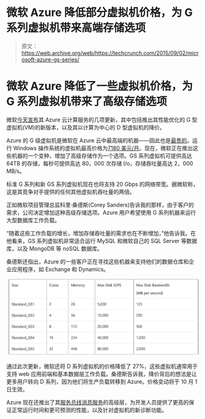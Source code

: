 # 微软 Azure 降低部分虚拟机价格，为 G 系列虚拟机带来高端存储选项 

> 原文：<https://web.archive.org/web/https://techcrunch.com/2015/09/02/microsoft-azure-gs-series/>

# 微软 Azure 降低了一些虚拟机价格，为 G 系列虚拟机带来了高级存储选项

微软[今天宣布](https://web.archive.org/web/20221210001450/http://azure.microsoft.com/en-us/blog/azure-has-the-most-powerful-vms-in-the-public-cloud/)其 Azure 云计算服务的几项更新，其中包括推出其性能优化的 G 型虚拟机(VM)的新版本，以及其以计算为中心的 D 型虚拟机的降价。

Azure 的 G 级虚拟机是微软在 Azure 云中最高端的机器——因此也是[最贵的](https://web.archive.org/web/20221210001450/http://azure.microsoft.com/en-us/pricing/details/virtual-machines/)。运行 Windows 操作系统的虚拟机最高价格为[7180 美元/月](https://web.archive.org/web/20221210001450/http://azure.microsoft.com/en-us/pricing/details/virtual-machines/#Windows)。现在，微软正在推出这些机器的一个变种，增加了高级存储作为一个选项。GS 系列虚拟机可提供高达 64TB 的存储，每秒可提供高达 80，000 次存储 I/o，存储吞吐量高达 2，000 MB/s。

标准 G 系列和新 GS 系列虚拟机现在也将支持 20 Gbps 的网络带宽。据微软称，这是其竞争对手提供的任何其他虚拟机吞吐量的两倍。

正如微软项目管理总监科里·桑德斯(Corey Sanders)告诉我的那样，由于客户的需求，公司决定增加这种高级存储选项。Azure 用户希望使用 G 系列机器来运行大型数据库工作负载。

“随着这些工作负载的增长，增加存储吞吐量的需求也在不断增加，”他告诉我。在他看来，GS 系列虚拟机非常适合运行 MySQL 和微软自己的 SQL Server 等数据库，以及 MongoDB 等 noSQL 数据库。

桑德斯还指出，Azure 的一些客户正在寻找这些机器来支持他们的数据仓库和企业应用程序，如 Exchange 和 Dynamics。

![gs-series](img/06bc6b4b1e2c22303b56a833bc0ce2c7.png)

通过此次更新，微软还将 D 系列虚拟机的价格降低了 27%，这些虚拟机通常用于支持 web 应用前端和基本数据层工作负载。桑德斯告诉我，降价背后的想法是让更多用户转向 D 系列，因为他们将生产负载转移到 Azure。价格变动将于 10 月 1 日生效。

Azure 现在还推出了其[服务总线消息服务](https://web.archive.org/web/20221210001450/http://azure.microsoft.com/en-us/services/service-bus/)的高级层，为开发人员提供了更高的保证正常运行时间和更可预测的性能，以及针对虚拟机的新诊断功能。